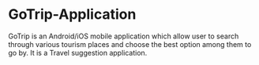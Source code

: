 # GoTrip-Application
GoTrip is an Android/iOS mobile application which allow user to search through various tourism places and choose the best option among them to go by.
It is a Travel suggestion application.

